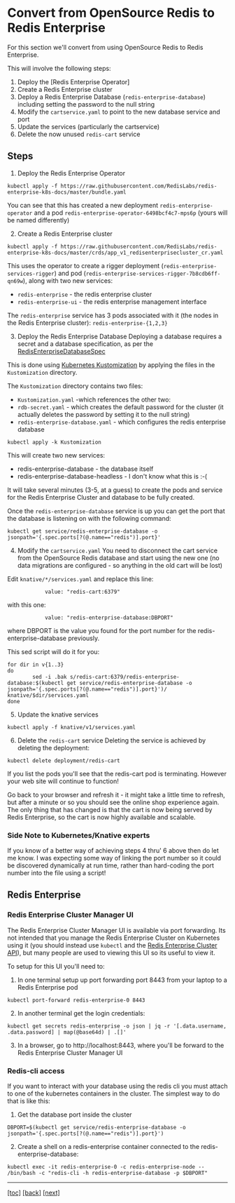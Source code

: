# Convert from OpenSource Redis to Redis Enterprise

For this section we'll convert from using OpenSource Redis to Redis Enterprise.

This will involve the following steps:
1. Deploy the [Redis Enterprise Operator]
2. Create a Redis Enterprise cluster
3. Deploy a Redis Enterprise Database (`redis-enterprise-database`) including setting the password to the null string
4. Modify the `cartservice.yaml` to point to the new database service and port
5. Update the services (particularly the cartservice)
6. Delete the now unused `redis-cart` service

## Steps

1. Deploy the Redis Enterprise Operator

```
kubectl apply -f https://raw.githubusercontent.com/RedisLabs/redis-enterprise-k8s-docs/master/bundle.yaml
```

You can see that this has created a new deployment `redis-enterprise-operator` and a pod `redis-enterprise-operator-6498bcf4c7-mps6p` (yours will be named differently)

2. Create a Redis Enterprise cluster

```
kubectl apply -f https://raw.githubusercontent.com/RedisLabs/redis-enterprise-k8s-docs/master/crds/app_v1_redisenterprisecluster_cr.yaml
```

This uses the operator to create a rigger deployment (`redis-enterprise-services-rigger`) and pod (`redis-enterprise-services-rigger-7b8cdb6ff-qn69w`), along with two new services:
* `redis-enterprise` - the redis enterprise cluster
* `redis-enterprise-ui` - the redis enterprise management interface

The `redis-enterprise` service has 3 pods associated with it (the nodes in the Redis Enterprise cluster): `redis-enterprise-{1,2,3}`


3. Deploy the Redis Enterprise Database
Deploying a database requires a secret and a database specification, as per the  [RedisEnterpriseDatabaseSpec]

This is done using [Kubernetes Kustomization] by applying the files in the `Kustomization` directory.

The `Kustomization` directory contains two files:
* `Kustomization.yaml` -which references the other two:
* `rdb-secret.yaml` - which creates the default password for the cluster (it actually deletes the password by setting it to the null string)
* `redis-enterprise-database.yaml` - which configures the redis enterprise database

```
kubectl apply -k Kustomization

```
This will create two new services:
* redis-enterprise-database - the database itself
* redis-enterprise-database-headless - I don't know what this is :-(

It will take several minutes (3-5, at a guess) to create the pods and service for the Redis Enterprise Cluster and database to be fully created. 

Once the `redis-enterprise-database` service is up you can get the port that the  database is listening on with the following command:

```
kubectl get service/redis-enterprise-database -o jsonpath='{.spec.ports[?(@.name=="redis")].port}'
```

4. Modify the `cartservice.yaml`
You need to disconnect the cart service from the OpenSource Redis database and start using the new one (no data migrations are configured - so anything in the old cart will be lost)

Edit `knative/*/services.yaml` and replace this line:
```
            value: "redis-cart:6379"
```
with this one:
```
            value: "redis-enterprise-database:DBPORT"
```
where DBPORT is the value you found for the port number for the redis-enterprise-database previously. 

This sed script will do it for you:
```
for dir in v{1..3}
do
        sed -i .bak s/redis-cart:6379/redis-enterprise-database:$(kubectl get service/redis-enterprise-database -o jsonpath='{.spec.ports[?(@.name=="redis")].port}')/ knative/$dir/services.yaml
done
```

5. Update the knative services

```
kubectl apply -f knative/v1/services.yaml
```

6. Delete the `redis-cart` service
Deleting the service is achieved by deleting the deployment:
```
kubectl delete deployment/redis-cart
```
If you list the pods you'll see that the redis-cart pod is terminating. However your web site will continue to function!

Go back to your browser and refresh it - it might take a little time to refresh, but after a minute or so you should see the online shop experience again. The only thing that has changed is that the cart is now being served by Redis Enterprise, so the cart is now highly available and scalable.

### Side Note to Kubernetes/Knative experts

If you know of a better way of achieving steps 4 thru' 6 above then do
let me know. I was expecting some way of linking the port number so it
could be discovered dynamically at run time, rather than hard-coding
the port number into the file using a script!



## Redis Enterprise

### Redis Enterprise Cluster Manager UI

The Redis Enterprise Cluster Manager UI is available via port forwarding. Its not intended that you manage the Redis Enterprise Cluster on Kubernetes using it (you should instead use `kubectl` and the [Redis Enterprise Cluster API]), but many people are used to viewing this UI so its useful to view it.

To setup for this UI you'll need to:
1. In one terminal setup up port forwarding port 8443 from your laptop to a Redis Enterprise pod
```
kubectl port-forward redis-enterprise-0 8443
```
2. In another terminal get the login credentials:
```
kubectl get secrets redis-enterprise -o json | jq -r '[.data.username, .data.password] | map(@base64d) | .[]'
```
3. In a browser, go to http://localhost:8443, where you'll  be forward to the Redis Enterprise Cluster Manager UI

### Redis-cli access
If you want to interact with your database using the redis cli you must attach to one of the kubernetes containers in the cluster. The simplest way to do that is like this:
1. Get the database port inside the cluster
```
DBPORT=$(kubectl get service/redis-enterprise-database -o jsonpath='{.spec.ports[?(@.name=="redis")].port}')
```
2. Create a shell on a redis-enterprise container connected to the redis-enterprise-database:
```
kubectl exec -it redis-enterprise-0 -c redis-enterprise-node -- /bin/bash -c "redis-cli -h redis-enterprise-database -p $DBPORT"
```

[Redis Enterpise Operator]: https://github.com/RedisLabs/redis-enterprise-k8s-docs/blob/master/operator.yaml
[RedisEnterpriseDatabaseSpec]: https://github.com/RedisLabs/redis-enterprise-k8s-docs/blob/master/redis_enterprise_database_api.md#redisenterprisedatabasespec
[Kubernetes Kustomization]: https://kubernetes.io/docs/tasks/manage-kubernetes-objects/kustomization/
[Redis Enterprise Cluster API]: https://github.com/RedisLabs/redis-enterprise-k8s-docs/blob/master/redis_enterprise_cluster_api.md
---
[[toc]](README.md) [[back]](03-knative-configuration.md) [[next]](05-autoscaling.md)
